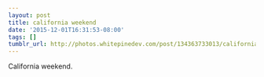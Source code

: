 ```yaml
---
layout: post
title: california weekend
date: '2015-12-01T16:31:53-08:00'
tags: []
tumblr_url: http://photos.whitepinedev.com/post/134363733013/california-weekend
---
```

California weekend.
